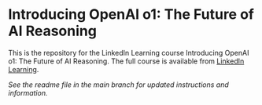 # Introducing OpenAI o1: The Future of AI Reasoning
This is the repository for the LinkedIn Learning course Introducing OpenAI o1: The Future of AI Reasoning. The full course is available from [LinkedIn Learning][lil-course-url].

_See the readme file in the main branch for updated instructions and information._


[0]: # (Replace these placeholder URLs with actual course URLs)

[lil-course-url]: https://www.linkedin.com/learning/
[lil-thumbnail-url]: http://

